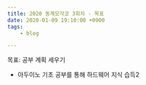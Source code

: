 ```yaml
---
title: 2020 동계모각코 3회차 - 목표
date: 2020-01-09 19:10:00 +0900
tags:
    - blog

---
```


목표: 공부 계획 세우기
 - 아두이노 기초 공부를 통해 하드웨어 지식 습득2
